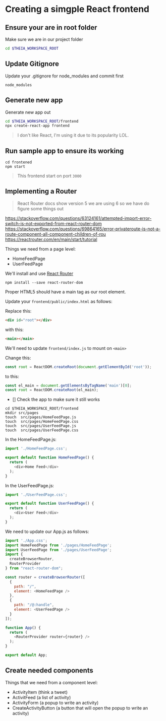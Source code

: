 # Creating a simgple React frontend

## Ensure your are in root folder
Make sure we are in our project folder
```sh
cd $THEIA_WORKSPACE_ROOT
```

## Update Gitignore
Update your .gitignore for node_modules and commit first
```
node_modules
```

## Generate new app
Generate new app out
```sh
cd $THEIA_WORKSPACE_ROOT/frontend
npx create-react-app frontend
```

> I don't like React, I'm using it due to its popularity LOL.

## Run sample app to ensure its working

```
cd frontened
npm start
```

> This frontend start on port `3000`

## Implementing a Router

> React Router docs show version 5 we are using 6 so we have do figure some things out

https://stackoverflow.com/questions/63124161/attempted-import-error-switch-is-not-exported-from-react-router-dom
https://stackoverflow.com/questions/69864165/error-privateroute-is-not-a-route-component-all-component-children-of-rou
https://reactrouter.com/en/main/start/tutorial

Things we need from a page level:
- HomeFeedPage
- UserFeedPage

We'll install and use [React Router](https://v5.reactrouter.com/web/guides/quick-start)

```
npm install --save react-router-dom
```

Proper HTML5 should have a main tag as our root element.

Update your `frontend/public/index.html` as follows:

Replace this:

```html
<div id="root"></div>
```

with this:

```html
<main></main>
```

We'll need to update `frontend/index.js` to mount on `<main>`


Change this:
```js
const root = ReactDOM.createRoot(document.getElementById('root'));
```

to this:

```js
const el_main = document.getElementsByTagName('main')[0];
const root = ReactDOM.createRoot(el_main);
```

- [] Check the app to make sure it still works

```
cd $THEIA_WORKSPACE_ROOT/frontend
mkdir src/pages
touch  src/pages/HomeFeedPage.js
touch  src/pages/HomeFeedPage.css
touch  src/pages/UserFeedPage.js
touch  src/pages/UserFeedPage.css
```

In the HomeFeedPage.js:

```js
import './HomeFeedPage.css';

export default function HomeFeedPage() {
  return (
    <div>Home Feed</div>
  );
}
```

In the UserFeedPage.js:
```js
import './UserFeedPage.css';

export default function UserFeedPage() {
  return (
    <div>User Feed</div>
  );
}
```

We need to update our App.js as follows:

```js
import './App.css';
import HomeFeedPage from './pages/HomeFeedPage';
import UserFeedPage from './pages/UserFeedPage';
import {
  createBrowserRouter,
  RouterProvider
} from "react-router-dom";

const router = createBrowserRouter([
  {
    path: "/",
    element: <HomeFeedPage />
  },
  {
    path: "/@:handle",
    element: <UserFeedPage />
  }
]);

function App() {
  return (
    <RouterProvider router={router} />
  );
}

export default App;
```


## Create needed components

Things that we need from a component level:
- ActivityItem (think a tweet)
- ActivitFeed (a list of activity)
- ActivityForm (a popup to write an activity)
- CreateActivityButton (a button that will open the popup to write an activity)
